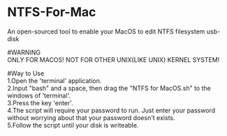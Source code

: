 # NTFS-For-Mac  
An open-sourced tool to enable your MacOS to edit NTFS filesystem usb-disk  

#WARNING  
ONLY FOR MACOS! NOT FOR OTHER UNIX(LIKE UNIX) KERNEL SYSTEM!

#Way to Use  
1.Open the 'terminal' application.  
2.Input "bash" and a space, then drag the "NTFS for MacOS.sh" to the windows of 'terminal'.  
3.Press the key 'enter'.  
4.The script will require your password to run. Just enter your password without worrying about that your password doesn't exists.  
5.Follow the script until your disk is writeable.  
